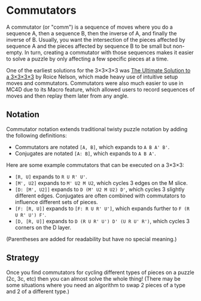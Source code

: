# Commutators

A commutator (or "comm") is a sequence of moves where you do a sequence A, then a sequence B, then the inverse of A, and finally the inverse of B. Usually, you want the intersection of the pieces affected by sequence A and the pieces affected by sequence B to be small but non-empty. In turn, creating a commutator with those sequences makes it easier to solve a puzzle by only affecting a few specific pieces at a time.

One of the earliest solutions for the 3×3×3×3 was [The Ultimate Solution to a 3×3×3×3](https://superliminal.com/cube/solution/solution.htm) by Roice Nelson, which made heavy use of intuitive setup moves and commutators. Commutators were also much easier to use in MC4D due to its Macro feature, which allowed users to record sequences of moves and then replay them later from any angle.

## Notation

Commutator notation extends traditional twisty puzzle notation by adding the following definitions:

- Commutators are notated `[A, B]`, which expands to `A B A' B'`.
- Conjugates are notated `[A: B]`, which expands to `A B A'`.

Here are some example commutators that can be executed on a 3×3×3:
- `[R, U]` expands to `R U R' U'`.
- `[M', U2]` expands to `M' U2 M U2`, which cycles 3 edges on the M slice.
- `[D: [M', U2]]` expands to `D (M' U2 M U2) D'`, which cycles 3 slightly different edges. Conjugates are often combined with commutators to influence different sets of pieces.
- `[F: [R, U]]` expands to `[F: R U R' U']`, which expands further to `F (R U R' U') F'`.
- `[D, [R, U]]` expands to `D (R U R' U') D' (U R U' R')`, which cycles 3 corners on the D layer.

(Parentheses are added for readability but have no special meaning.)

## Strategy

Once you find commutators for cycling different types of pieces on a puzzle (2c, 3c, etc) then you can almost solve the whole thing! (There may be some situations where you need an algorithm to swap 2 pieces of a type and 2 of a different type.)
